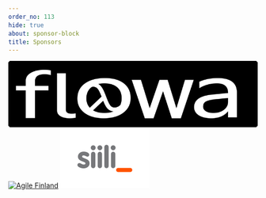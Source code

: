 ```yaml
---
order_no: 113
hide: true
about: sponsor-block
title: Sponsors
---
```


<div id="sponsor-groups" class="list-unstyled">
  <p class="sponsors">
	  <span class="sponsor ">
	    <a href="http://flowa.fi/"><img src="/images/sponsors/flowa-logo-from-vector-small.png" alt="Flowa"></a>
	  </span>
	  <span class="sponsor ">
	    <a href="http://agile.fi/"><img src="http://agile.fi/wp-content/uploads/2015/02/agile.png" alt="Agile Finland"></a>
	  </span>
	  <span class="sponsor ">
	    <a href="http://siili.com/"><img src="/images/sponsors/SIILI_BRANDMARK_RGB_72dpi.png" alt="Siili Solutions"></a>
	  </span>
  </p>
</div>
